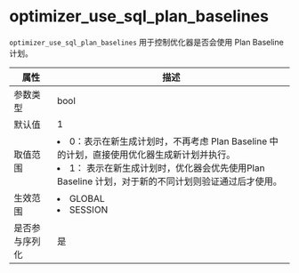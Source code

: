 optimizer_use_sql_plan_baselines 
=====================================================

`optimizer_use_sql_plan_baselines` 用于控制优化器是否会使用 Plan Baseline 计划。


| **属性**  |                                                                                                  **描述**                                                                                                   |
|---------|-----------------------------------------------------------------------------------------------------------------------------------------------------------------------------------------------------------|
| 参数类型    | bool                                                                                                                                                                                                      |
| 默认值     | 1                                                                                                                                                                                                         |
| 取值范围    | <li> 0：表示在新生成计划时，不再考虑 Plan Baseline 中的计划，直接使用优化器生成新计划并执行。   </li><li> 1： 表示在新生成计划时，优化器会优先使用Plan Baseline 计划，对于新的不同计划则验证通过后才使用。    |
| 生效范围    | <li> GLOBAL   </li><li> SESSION                                                                                                   |
| 是否参与序列化 | 是                                                                                                                                                                                                         |


